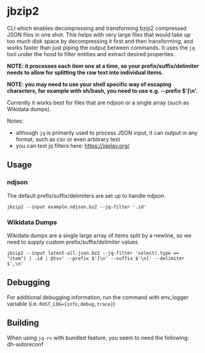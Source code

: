 # jbzip2

CLI which enables decompressing and transforming bzip2 compressed JSON files in one shot. This helps with very large files that would take up too much disk space by decompressing it first and then transforming, and works faster than just piping the output between commands. It uses the `jq` tool under the hood to filter entities and extract desired properties.

**NOTE: it processes each item one at a time, so your prefix/suffix/delimiter needs to allow for splitting the raw text into individual items.**

**NOTE: you may need to use your shell specific way of escaping characters, for example with sh/bash, you need to use e.g. --prefix $'[\n'.**

Currently it works best for files that are ndjson or a single array (such as Wikidata dumps).

Notes:
- although `jq` is primarily used to process JSON input, it can output in any format, such as csv or even arbitrary text
- you can test jq filters here: https://jqplay.org/

## Usage

### ndjson

The default prefix/suffix/delimiters are set up to handle ndjson.

`jbzip2 --input example.ndjson.bz2 --jq-filter '.id'`

### Wikidata Dumps

Wikidata dumps are a single large array of items split by a newline, so we need to supply custom prefix/suffix/delimiter values

`jbzip2 --input latest-all.json.bz2 --jq-filter 'select(.type == "item") | .id | @tsv' --prefix $'[\n' --suffix $'\n]' --delimiter $',\n'`

## Debugging

For additional debugging information, run the command with env_logger variable (i.e. `RUST_LOG={info,debug,trace}`)

## Building

When using `jq-rs` with bundled feature, you seem to need the following: dh-autoreconf